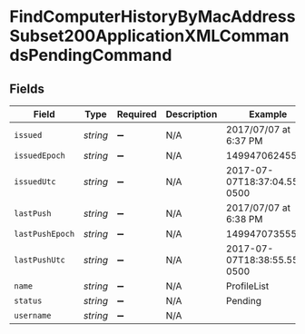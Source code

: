 # FindComputerHistoryByMacAddressSubset200ApplicationXMLCommandsPendingCommand


## Fields

| Field                        | Type                         | Required                     | Description                  | Example                      |
| ---------------------------- | ---------------------------- | ---------------------------- | ---------------------------- | ---------------------------- |
| `issued`                     | *string*                     | :heavy_minus_sign:           | N/A                          | 2017/07/07 at 6:37 PM        |
| `issuedEpoch`                | *string*                     | :heavy_minus_sign:           | N/A                          | 1499470624555                |
| `issuedUtc`                  | *string*                     | :heavy_minus_sign:           | N/A                          | 2017-07-07T18:37:04.555-0500 |
| `lastPush`                   | *string*                     | :heavy_minus_sign:           | N/A                          | 2017/07/07 at 6:38 PM        |
| `lastPushEpoch`              | *string*                     | :heavy_minus_sign:           | N/A                          | 1499470735555                |
| `lastPushUtc`                | *string*                     | :heavy_minus_sign:           | N/A                          | 2017-07-07T18:38:55.555-0500 |
| `name`                       | *string*                     | :heavy_minus_sign:           | N/A                          | ProfileList                  |
| `status`                     | *string*                     | :heavy_minus_sign:           | N/A                          | Pending                      |
| `username`                   | *string*                     | :heavy_minus_sign:           | N/A                          |                              |